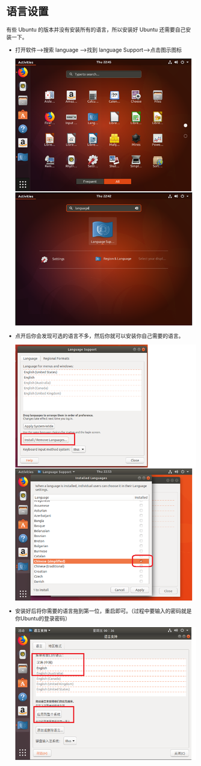 # 语言设置

有些 Ubuntu 的版本并没有安装所有的语言，所以安装好 Ubuntu 还需要自己安装一下。

- 打开软件-->搜索 language -->找到 language Support-->点击图示图标

    ![language](../public/ubuntu/2-2.png)
    ![language](../public/ubuntu/2-1.png)

- 点开后你会发现可选的语言不多，然后你就可以安装你自己需要的语言。

    ![img](../public/ubuntu/2-3.png)
    ![img](../public/ubuntu/2-4.png)

- 安装好后将你需要的语言拖到第一位，重启即可。（过程中要输入的密码就是你Ubuntu的登录密码）

    ![img](../public/ubuntu/2-5.png)
